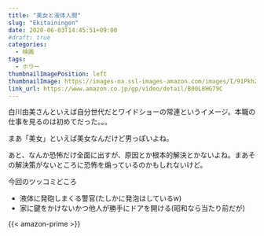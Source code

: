 ```yaml
---
title: "美女と液体人間"
slug: "Ekitainingen"
date: 2020-06-03T14:45:51+09:00
#draft: true
categories:
  - 映画
tags:
  - ホラー
thumbnailImagePosition: left
thumbnailImage: https://images-na.ssl-images-amazon.com/images/I/91PkhZZl1+L._SX600_.jpg
link_url: https://www.amazon.co.jp/gp/video/detail/B00L8HG79C
---
```

白川由美さんといえば自分世代だとワイドショーの常連というイメージ。本職の仕事を見るのは初めてだった。。。
<!--more-->
まあ「美女」といえば美女なんだけど男っぽいよね。

あと、なんか恐怖だけ全面に出すが、原因とか根本的解決とかないよね。まあその解決策がないところに恐怖を煽っているのかもしれないけど。

今回のツッコミどころ

* 液体に発砲しまくる警官(たしかに発泡はしているw)
* 家に鍵をかけないかつ他人が勝手にドアを開ける(昭和なら当たり前だが)

{{< amazon-prime >}}
